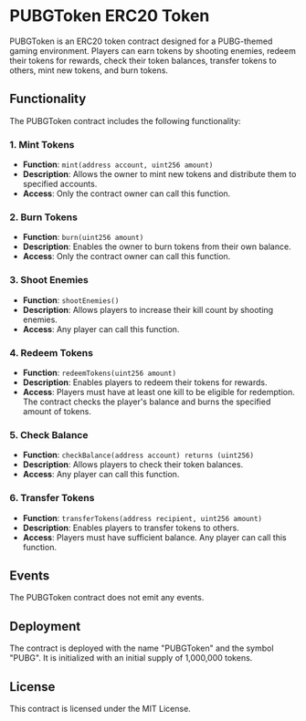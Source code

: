 # PUBGToken ERC20 Token

PUBGToken is an ERC20 token contract designed for a PUBG-themed gaming environment. Players can earn tokens by shooting enemies, redeem their tokens for rewards, check their token balances, transfer tokens to others, mint new tokens, and burn tokens.

## Functionality

The PUBGToken contract includes the following functionality:

### 1. Mint Tokens

- **Function**: `mint(address account, uint256 amount)`
- **Description**: Allows the owner to mint new tokens and distribute them to specified accounts.
- **Access**: Only the contract owner can call this function.

### 2. Burn Tokens

- **Function**: `burn(uint256 amount)`
- **Description**: Enables the owner to burn tokens from their own balance.
- **Access**: Only the contract owner can call this function.

### 3. Shoot Enemies

- **Function**: `shootEnemies()`
- **Description**: Allows players to increase their kill count by shooting enemies.
- **Access**: Any player can call this function.

### 4. Redeem Tokens

- **Function**: `redeemTokens(uint256 amount)`
- **Description**: Enables players to redeem their tokens for rewards.
- **Access**: Players must have at least one kill to be eligible for redemption. The contract checks the player's balance and burns the specified amount of tokens.

### 5. Check Balance

- **Function**: `checkBalance(address account) returns (uint256)`
- **Description**: Allows players to check their token balances.
- **Access**: Any player can call this function.

### 6. Transfer Tokens

- **Function**: `transferTokens(address recipient, uint256 amount)`
- **Description**: Enables players to transfer tokens to others.
- **Access**: Players must have sufficient balance. Any player can call this function.

## Events

The PUBGToken contract does not emit any events.

## Deployment

The contract is deployed with the name "PUBGToken" and the symbol "PUBG". It is initialized with an initial supply of 1,000,000 tokens.

## License

This contract is licensed under the MIT License.
